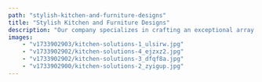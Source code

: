 ```yaml
---
path: "stylish-kitchen-and-furniture-designs"
title: "Stylish Kitchen and Furniture Designs"
description: "Our company specializes in crafting an exceptional array of kitchen designs and interior furnishings. We distinguish ourselves through exclusive partnerships with premier Turkish and Italian brands, curating sophisticated lighting, wallpapers, and accessories that elevate our product specifications to the highest standards of quality and design."
images:
    - "v1733902903/kitchen-solutions-1_ulsirw.jpg"
    - "v1733902902/kitchen-solutions-4_ejzxz2.jpg"
    - "v1733902902/kitchen-solutions-3_dfqf8a.jpg"
    - "v1733902900/kitchen-solutions-2_zyigup.jpg"
---
```

